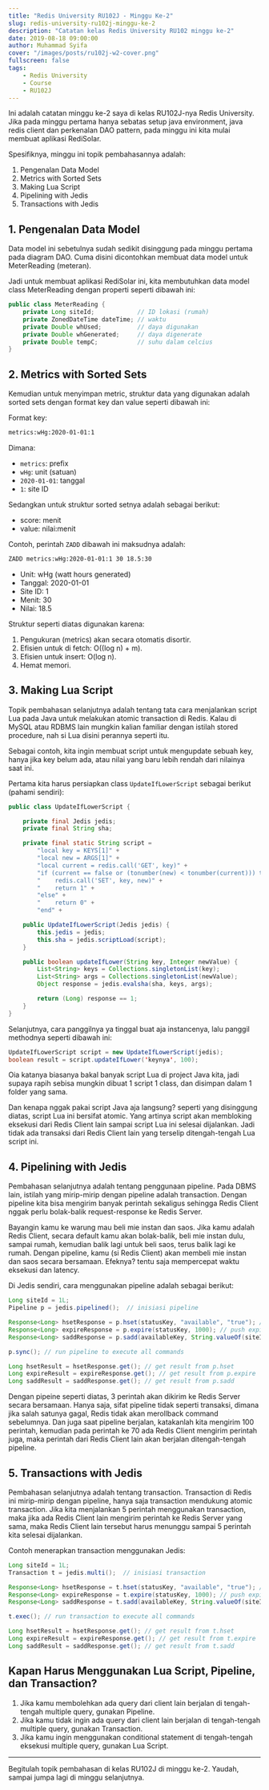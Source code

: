 ```yaml
---
title: "Redis University RU102J - Minggu Ke-2"
slug: redis-university-ru102j-minggu-ke-2
description: "Catatan kelas Redis University RU102 minggu ke-2"
date: 2019-08-18 09:00:00
author: Muhammad Syifa
cover: "/images/posts/ru102j-w2-cover.png"
fullscreen: false
tags:
    - Redis University
    - Course
    - RU102J
---
```


Ini adalah catatan minggu ke-2 saya di kelas RU102J-nya Redis University.
Jika pada minggu pertama hanya sebatas setup java environment, java redis client dan perkenalan DAO pattern,
pada minggu ini kita mulai membuat aplikasi RediSolar.

Spesifiknya, minggu ini topik pembahasannya adalah:

1. Pengenalan Data Model
2. Metrics with Sorted Sets
3. Making Lua Script
4. Pipelining with Jedis
5. Transactions with Jedis

## 1. Pengenalan Data Model

Data model ini sebetulnya sudah sedikit disinggung pada minggu pertama pada diagram DAO.
Cuma disini dicontohkan membuat data model untuk MeterReading (meteran).

Jadi untuk membuat aplikasi RediSolar ini, kita membutuhkan data model class MeterReading dengan
properti seperti dibawah ini:

```java
public class MeterReading {
    private Long siteId;            // ID lokasi (rumah)
    private ZonedDateTime dateTime; // waktu
    private Double whUsed;          // daya digunakan
    private Double whGenerated;     // daya digenerate
    private Double tempC;           // suhu dalam celcius
}
```

## 2. Metrics with Sorted Sets

Kemudian untuk menyimpan metric, struktur data yang digunakan adalah sorted sets dengan
format key dan value seperti dibawah ini:

Format key:

```bash
metrics:wHg:2020-01-01:1
```

Dimana:

* `metrics`: prefix
* `wHg`: unit (satuan)
* `2020-01-01`: tanggal
* `1`: site ID

Sedangkan untuk struktur sorted setnya adalah sebagai berikut:

* score: menit
* value: nilai:menit

Contoh, perintah `ZADD` dibawah ini maksudnya adalah:

```bash 
ZADD metrics:wHg:2020-01-01:1 30 18.5:30
```

* Unit: wHg (watt hours generated)
* Tanggal: 2020-01-01
* Site ID: 1
* Menit: 30
* Nilai: 18.5

Struktur seperti diatas digunakan karena:

1. Pengukuran (metrics) akan secara otomatis disortir.
2. Efisien untuk di fetch: O((log n) + m).
3. Efisien untuk insert: O(log n).
4. Hemat memori.

## 3. Making Lua Script

Topik pembahasan selanjutnya adalah tentang tata cara menjalankan script Lua pada Java untuk melakukan atomic transaction di Redis. Kalau di MySQL atau RDBMS lain mungkin kalian familiar dengan istilah stored procedure, nah si Lua disini perannya seperti itu.

Sebagai contoh, kita ingin membuat script untuk mengupdate sebuah key, hanya jika key belum ada, atau nilai yang baru lebih rendah dari nilainya saat ini.

Pertama kita harus persiapkan class `UpdateIfLowerScript` sebagai berikut (pahami sendiri):

```java
public class UpdateIfLowerScript {

    private final Jedis jedis;
    private final String sha;

    private final static String script = 
        "local key = KEYS[1]" +  
        "local new = ARGS[1]" +  
        "local current = redis.call('GET', key)" +  
        "if (current == false or (tonumber(new) < tonumber(current))) then" +
        "    redis.call('SET', key, new)" + 
        "    return 1" +  
        "else" + 
        "    return 0" + 
        "end" +

    public UpdateIfLowerScript(Jedis jedis) {
        this.jedis = jedis;
        this.sha = jedis.scriptLoad(script);
    }

    public boolean updateIfLower(String key, Integer newValue) {
        List<String> keys = Collections.singletonList(key);
        List<String> args = Collections.singletonList(newValue);
        Object response = jedis.evalsha(sha, keys, args);

        return (Long) response == 1;
    }
}
```

Selanjutnya, cara panggilnya ya tinggal buat aja instancenya, lalu panggil methodnya seperti dibawah ini:

```java
UpdateIfLowerScript script = new UpdateIfLowerScript(jedis);
boolean result = script.updateIfLower('keynya', 100);
```

Oia katanya biasanya bakal banyak script Lua di project Java kita, jadi supaya rapih sebisa mungkin dibuat 1 script 1 class, dan disimpan dalam 1 folder yang sama.

Dan kenapa nggak pakai script Java aja langsung? seperti yang disinggung diatas, script Lua ini bersifat atomic.
Yang artinya script akan membloking eksekusi dari Redis Client lain sampai script Lua ini selesai dijalankan.
Jadi tidak ada transaksi dari Redis Client lain yang terselip ditengah-tengah Lua script ini.

## 4. Pipelining with Jedis

Pembahasan selanjutnya adalah tentang penggunaan pipeline. Pada DBMS lain, istilah yang mirip-mirip dengan pipeline adalah transaction. Dengan pipeline kita bisa mengirim banyak perintah sekaligus sehingga Redis Client nggak perlu bolak-balik request-response ke Redis Server.

Bayangin kamu ke warung mau beli mie instan dan saos. Jika kamu adalah Redis Client, secara default kamu akan bolak-balik, beli mie instan dulu, sampai rumah, kemudian balik lagi untuk beli saos, terus balik lagi ke rumah. Dengan pipeline, kamu (si Redis Client) akan membeli mie instan dan saos secara bersamaan. Efeknya? tentu saja mempercepat waktu eksekusi dan latency.

Di Jedis sendiri, cara menggunakan pipeline adalah sebagai berikut:

```java
Long siteId = 1L;
Pipeline p = jedis.pipelined();  // inisiasi pipeline

Response<Long> hsetResponse = p.hset(statusKey, "available", "true"); // push hset command to pipeline
Response<Long> expireResponse = p.expire(statusKey, 1000); // push expire command to pipeline
Response<Long> saddResponse = p.sadd(availableKey, String.valueOf(siteId)); // push sadd command to pipeline

p.sync(); // run pipeline to execute all commands

Long hsetResult = hsetResponse.get(); // get result from p.hset
Long expireResult = expireResponse.get(); // get result from p.expire
Long saddResult = saddResponse.get(); // get result from p.sadd
```

Dengan pipeine seperti diatas, 3 perintah akan dikirim ke Redis Server secara bersamaan.
Hanya saja, sifat pipeline tidak seperti transaksi, dimana jika salah satunya gagal, Redis tidak akan merollback command sebelumnya. Dan juga saat pipeline berjalan, katakanlah kita mengirim 100 perintah, kemudian pada perintah ke 70 ada Redis Client mengirim perintah juga, maka perintah dari Redis Client lain akan berjalan ditengah-tengah pipeline.

## 5. Transactions with Jedis

Pembahasan selanjutnya adalah tentang transaction. Transaction di Redis ini mirip-mirip dengan pipeline,
hanya saja transaction mendukung atomic transaction. Jika kita menjalankan 5 perintah menggunakan transaction,
maka jika ada Redis Client lain mengirim perintah ke Redis Server yang sama, maka Redis Client lain tersebut harus menunggu sampai 5 perintah kita selesai dijalankan.

Contoh menerapkan transaction menggunakan Jedis:

```java
Long siteId = 1L;
Transaction t = jedis.multi();  // inisiasi transaction

Response<Long> hsetResponse = t.hset(statusKey, "available", "true"); // push hset command to transaction
Response<Long> expireResponse = t.expire(statusKey, 1000); // push expire command to transaction
Response<Long> saddResponse = t.sadd(availableKey, String.valueOf(siteId)); // push sadd command to transaction

t.exec(); // run transaction to execute all commands

Long hsetResult = hsetResponse.get(); // get result from t.hset
Long expireResult = expireResponse.get(); // get result from t.expire
Long saddResult = saddResponse.get(); // get result from t.sadd
```

## Kapan Harus Menggunakan Lua Script, Pipeline, dan Transaction?

1. Jika kamu membolehkan ada query dari client lain berjalan di tengah-tengah multiple query, gunakan Pipeline.
2. Jika kamu tidak ingin ada query dari client lain berjalan di tengah-tengah multiple query, gunakan Transaction.
3. Jika kamu ingin menggunakan conditional statement di tengah-tengah eksekusi multiple query, gunakan Lua Script.

---

Begitulah topik pembahasan di kelas RU102J di minggu ke-2. Yaudah, sampai jumpa lagi di minggu selanjutnya.
